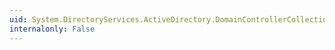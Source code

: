 ```yaml
---
uid: System.DirectoryServices.ActiveDirectory.DomainControllerCollection.CopyTo(System.DirectoryServices.ActiveDirectory.DomainController[],System.Int32)
internalonly: False
---
```

